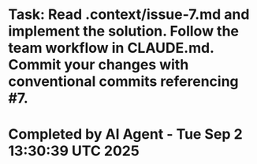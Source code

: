 # Task: Read .context/issue-7.md and implement the solution. Follow the team workflow in CLAUDE.md. Commit your changes with conventional commits referencing #7.
# Completed by AI Agent - Tue Sep  2 13:30:39 UTC 2025
